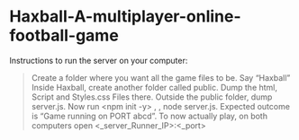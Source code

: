 # Haxball-A-multiplayer-online-football-game
Instructions to run the server on your computer: 
> Create a folder where you want all the game files to be. Say “Haxball” Inside Haxball, create another folder called public. Dump the html, Script and Styles.css Files there. Outside the public folder, dump server.js. Now run <npm init -y> , <npm install express socket.io>, node server.js. Expected outcome is “Game running on PORT abcd”. To now actually play, on both computers open <_server_Runner_IP>:<_port>
